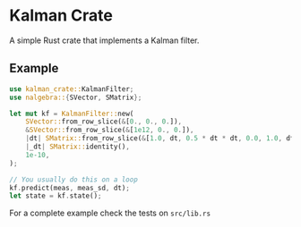 # Kalman Crate

A simple Rust crate that implements a Kalman filter.

## Example

```rust
use kalman_crate::KalmanFilter;
use nalgebra::{SVector, SMatrix};

let mut kf = KalmanFilter::new(
    SVector::from_row_slice(&[0., 0., 0.]),
    &SVector::from_row_slice(&[1e12, 0., 0.]),
    |dt| SMatrix::from_row_slice(&[1.0, dt, 0.5 * dt * dt, 0.0, 1.0, dt, 0.0, 0.0, 1.0]),
    |_dt| SMatrix::identity(),
    1e-10,
);

// You usually do this on a loop
kf.predict(meas, meas_sd, dt);
let state = kf.state();
```

For a complete example check the tests on `src/lib.rs`
